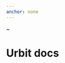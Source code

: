 ```yaml
---
anchor: none
---
```


<div class="lead">
    <div class="logo inverse blue">~</div>
    <h1 class="blue i-b">Urbit docs</h1>
</div>

<div class="sections lead-offset">
    <kids></kids>
</div>